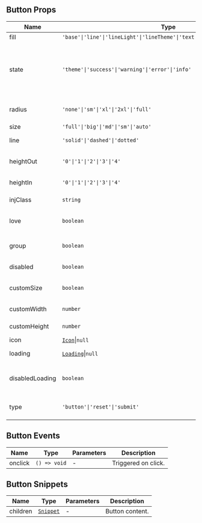 ## Button Props

| Name            | Type                                                                          | Default   | Required | Description                                      |
| --------------- | ----------------------------------------------------------------------------- | --------- | -------- | ------------------------------------------------ |
| fill            | `'base'\|'line'\|'lineLight'\|'lineTheme'\|'text'\|'textTheme'\|'colorLight'` | `'base'`  | N        | Fill mode.                                       |
| state           | `'theme'\|'success'\|'warning'\|'error'\|'info'`                              | `'theme'` | N        | Status color, theme means following theme color. |
| radius          | `'none'\|'sm'\|'xl'\|'2xl'\|'full'`                                           | `'sm'`    | N        | Border radius style.                             |
| size            | `'full'\|'big'\|'md'\|'sm'\|'auto'`                                           | `'big'`   | N        | Size.                                            |
| line            | `'solid'\|'dashed'\|'dotted'`                                                 | `'solid'` | N        | Border style.                                    |
| heightOut       | `'0'\|'1'\|'2'\|'3'\|'4'`                                                     | `'2'`     | N        | Button outer height.                             |
| heightIn        | `'0'\|'1'\|'2'\|'3'\|'4'`                                                     | `'3'`     | N        | Button height.                                   |
| injClass        | `string`                                                                      | `''`      | N        | Inject CSS class name.                           |
| love            | `boolean`                                                                     | `false`   | N        | Whether to enable care version.                  |
| group           | `boolean`                                                                     | `false`   | N        | Whether to use button group.                     |
| disabled        | `boolean`                                                                     | `false`   | N        | Whether to disable.                              |
| customSize      | `boolean`                                                                     | `false`   | N        | Whether to use custom size.                      |
| customWidth     | `number`                                                                      | `0`       | N        | Custom width.                                    |
| customHeight    | `number`                                                                      | `0`       | N        | Custom height.                                   |
| icon            | [`Icon`](https://stdf.design/components?nav=icon&tab=1)\|`null`               | `null`    | N        | Icon props.                                      |
| loading         | [`Loading`](https://stdf.design/components?nav=loading&tab=1)\|`null`         | `null`    | N        | Loading props.                                   |
| disabledLoading | `boolean`                                                                     | `false`   | N        | Whether to disable when loading.                 |
| type            | `'button'\|'reset'\|'submit'`                                                 | `button`  | N        | The default behavior of the button               |

## Button Events

| Name    | Type         | Parameters | Description         |
| ------- | ------------ | ---------- | ------------------- |
| onclick | `() => void` | -          | Triggered on click. |

## Button Snippets

| Name     | Type                                                                | Parameters | Description     |
| -------- | ------------------------------------------------------------------- | ---------- | --------------- |
| children | [`Snippet`](https://svelte.dev/docs/svelte/snippet#Typing-snippets) | -          | Button content. |
